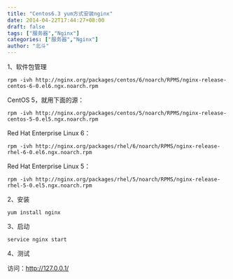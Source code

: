 ```yaml
---
title: "Centos6.3 yum方式安装nginx"
date: 2014-04-22T17:44:27+08:00
draft: false
tags: ["服务器","Nginx"]
categories: ["服务器","Nginx"]
author: "北斗"
---
```

1、软件包管理



```
rpm -ivh http://nginx.org/packages/centos/6/noarch/RPMS/nginx-release-centos-6-0.el6.ngx.noarch.rpm
```
CentOS 5，就用下面的源：

```
rpm -ivh http://nginx.org/packages/centos/5/noarch/RPMS/nginx-release-centos-5-0.el5.ngx.noarch.rpm
```
Red Hat Enterprise Linux 6：

```
rpm -ivh http://nginx.org/packages/rhel/6/noarch/RPMS/nginx-release-rhel-6-0.el6.ngx.noarch.rpm
 ```
Red Hat Enterprise Linux 5：

```
rpm -ivh http://nginx.org/packages/rhel/5/noarch/RPMS/nginx-release-rhel-5-0.el5.ngx.noarch.rpm
```
2、安装

```
yum install nginx
```
3、启动

```
service nginx start
```
4、测试

   访问：http://127.0.0.1/